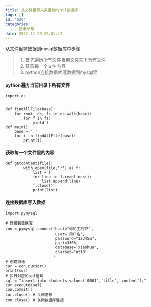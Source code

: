 ```yaml
---
title: 从文件里导入数据到mysql数据库
tags: []
id: '620'
categories:
  - - 技术分享
date: 2022-11-29 22:01:42
---
```


从文件里导数据到mysql数据库中步骤

> 1.  首先遍历所有文件当前文件夹下所有文件
> 2.  获取每一个文件内容
> 3.  python连接数据库写数据到mysql里

#### python遍历当前目录下所有文件

```
import os


def findAllFile(base):
    for root, ds, fs in os.walk(base):
        for f in fs:
            yield f
def main():
    base = '.'
    for i in findAllFile(base):
        print(i)
```

#### 获取每一个文件里的内容

```
def getcontent(file):
        with open(file,'r') as f:
            list = []
            for line in f.readlines():
                list.append(line)
            f.close()
            print(list)
```

#### 连接数据库写入数据

```
import pymysql

# 连接到数据库
con = pymysql.connect(host="你的主机IP",
                      user='用户名',
                      password="123456",
                      port=3306,
                      database='xiaohua',
                      charset='utf8'
                     )
# 创建游标
cur = con.cursor()
print(cur)
# 执行对应的sql语句
sql = "insert into students values('0001','title','content');"
cur.execute(sql)
con.commit()
cur.close() # 关闭游标
con.close() # 关闭数据库连接
```